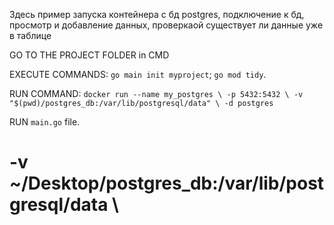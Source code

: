 Здесь пример запуска контейнера с бд postgres, подключение к бд, просмотр и добавление данных, проверкаой существует ли данные уже в таблице

GO TO THE PROJECT FOLDER in CMD

EXECUTE COMMANDS: `go main init myproject`; `go mod tidy`.

RUN COMMAND:
`docker run --name my_postgres \
  -p 5432:5432 \
  -v "$(pwd)/postgres_db:/var/lib/postgresql/data" \
  -d postgres`


RUN `main.go` file.

# -v ~/Desktop/postgres_db:/var/lib/postgresql/data \
